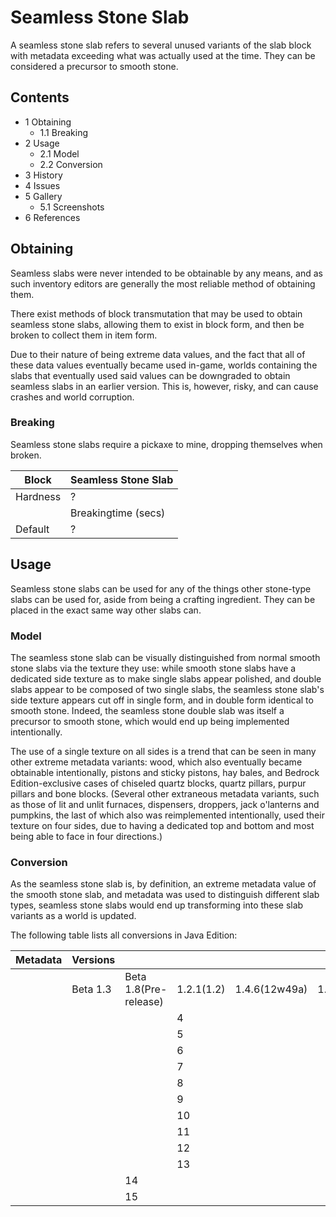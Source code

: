 # Seamless Stone Slab
A seamless stone slab refers to several unused variants of the slab block with metadata exceeding what was actually used at the time. They can be considered a precursor to smooth stone.

## Contents
- 1 Obtaining
	- 1.1 Breaking
- 2 Usage
	- 2.1 Model
	- 2.2 Conversion
- 3 History
- 4 Issues
- 5 Gallery
	- 5.1 Screenshots
- 6 References

## Obtaining
Seamless slabs were never intended to be obtainable by any means, and as such inventory editors are generally the most reliable method of obtaining them.

There exist methods of block transmutation that may be used to obtain seamless stone slabs, allowing them to exist in block form, and then be broken to collect them in item form.

Due to their nature of being extreme data values, and the fact that all of these data values eventually became used in-game, worlds containing the slabs that eventually used said values can be downgraded to obtain seamless slabs in an earlier version. This is, however, risky, and can cause crashes and world corruption.

### Breaking
Seamless stone slabs require a pickaxe to mine, dropping themselves when broken.

| Block    | Seamless Stone Slab |
|----------|---------------------|
| Hardness | ?                   |
|          | Breakingtime (secs) |
| Default  | ?                   |

## Usage
Seamless stone slabs can be used for any of the things other stone-type slabs can be used for, aside from being a crafting ingredient. They can be placed in the exact same way other slabs can.

### Model
The seamless stone slab can be visually distinguished from normal smooth stone slabs via the texture they use: while smooth stone slabs have a dedicated side texture as to make single slabs appear polished, and double slabs appear to be composed of two single slabs, the seamless stone slab's side texture appears cut off in single form, and in double form identical to smooth stone. Indeed, the seamless stone double slab was itself a precursor to smooth stone, which would end up being implemented intentionally.

The use of a single texture on all sides is a trend that can be seen in many other extreme metadata variants: wood, which also eventually became obtainable intentionally, pistons and sticky pistons, hay bales, and Bedrock Edition-exclusive cases of chiseled quartz blocks, quartz pillars, purpur pillars and bone blocks. (Several other extraneous metadata variants, such as those of lit and unlit furnaces, dispensers, droppers, jack o'lanterns and pumpkins, the last of which also was reimplemented intentionally, used their texture on four sides, due to having a dedicated top and bottom and most being able to face in four directions.)

### Conversion
As the seamless stone slab is, by definition, an extreme metadata value of the smooth stone slab, and metadata was used to distinguish different slab types, seamless stone slabs would end up transforming into these slab variants as a world is updated.

The following table lists all conversions in Java Edition:

| Metadata | Versions |                       |            |               |             |
|----------|----------|-----------------------|------------|---------------|-------------|
|          | Beta 1.3 | Beta 1.8(Pre-release) | 1.2.1(1.2) | 1.4.6(12w49a) | 1.5(13w02a) |
|          |          |                       | 4          |               |             |
|          |          |                       | 5          |               |             |
|          |          |                       | 6          |               |             |
|          |          |                       | 7          |               |             |
|          |          |                       | 8          |               |             |
|          |          |                       | 9          |               |             |
|          |          |                       | 10         |               |             |
|          |          |                       | 11         |               |             |
|          |          |                       | 12         |               |             |
|          |          |                       | 13         |               |             |
|          |          | 14                    |            |               |             |
|          |          | 15                    |            |               |             |

